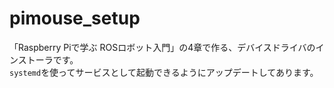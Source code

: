 # pimouse_setup

「Raspberry Piで学ぶ ROSロボット入門」の4章で作る、デバイスドライバのインストーラです。  
`systemd`を使ってサービスとして起動できるようにアップデートしてあります。
